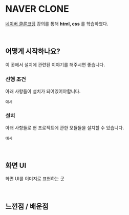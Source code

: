 # NAVER CLONE
[네이버 클론코딩](https://www.youtube.com/playlist?list=PLcqDmjxt30Rsb8Zpgbemt-NaCOjr2WIUj) 강의를 통해 <b>html, css</b> 를 학습하였다.  

<br/>  

## 어떻게 시작하나요?

이 곳에서 설치에 관련된 이야기를 해주시면 좋습니다.

### 선행 조건

아래 사항들이 설치가 되어있어야합니다.

```
예시
```

### 설치

아래 사항들로 현 프로젝트에 관한 모듈들을 설치할 수 있습니다.

```
예시
```

<br/>    

## 화면 UI

화면 UI를 이미지로 표현하는 곳

<br/>  


## 느낀점 / 배운점

